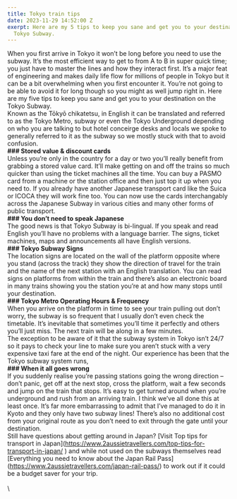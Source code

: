 ```yaml
---
title: Tokyo train tips
date: 2023-11-29 14:52:00 Z
exerpt: Here are my 5 tips to keep you sane and get you to your destination on the
  Tokyo Subway.
---
```


When you first arrive in Tokyo it won’t be long before you need to use the subway. It’s the most efficient way to get to from A to B in super quick time; you just have to master the lines and how they interact first. It’s a major feat of engineering and makes daily life flow for millions of people in Tokyo but it can be a bit overwhelming when you first encounter it. You’re not going to be able to avoid it for long though so you might as well jump right in. Here are my five tips to keep you sane and get you to your destination on the Tokyo Subway.\
Known as the Tōkyō chikatetsu, in English it can be translated and referred to as the Tokyo Metro, subway or even the Tokyo Underground depending on who you are talking to but hotel conceirge desks and locals we spoke to generally referred to it as the subway so we mostly stuck with that to avoid confusion.\
**### Stored value & discount cards**\
Unless you’re only in the country for a day or two you’ll really benefit from grabbing a stored value card. It’ll make getting on and off the trains so much quicker than using the ticket machines all the time. You can buy a PASMO card from a machine or the station office and then just top it up when you need to. If you already have another Japanese transport card like the Suica or ICOCA they will work fine too. You can now use the cards interchangably across the Japanese Subway in various cities and many other forms of public transport.\
**### You don’t need to speak Japanese**\
The good news is that Tokyo Subway is bi-lingual. If you speak and read English you’ll have no problems with a language barrier. The signs, ticket machines, maps and announcements all have English versions.\
**### Tokyo Subway Signs**\
The location signs are located on the wall of the platform opposite where you stand (across the track) they show the direction of travel for the train and the name of the next station with an English translation. You can read signs on platforms from within the train and there’s also an electronic board in many trains showing you the station you’re at and how many stops until your destination.\
**### Tokyo Metro Operating Hours & Frequency**\
When you arrive on the platform in time to see your train pulling out don’t worry, the subway is so frequent that I usually don’t even check the timetable. It’s inevitable that sometimes you’ll time it perfectly and others you’ll just miss. The next train will be along in a few minutes.\
The exception to be aware of it that the subway system in Tokyo isn’t 24/7 so it pays to check your line to make sure you aren’t stuck with a very expensive taxi fare at the end of the night. Our experience has been that the Tokyo subway system runs,\
**### When it all goes wrong**\
If you suddenly realise you’re passing stations going the wrong direction – don’t panic, get off at the next stop, cross the platform, wait a few seconds and jump on the train that stops. It’s easy to get turned around when you’re underground and rush from an arriving train. I think we’ve all done this at least once. It’s far more embarrassing to admit that I’ve managed to do it in Kyoto and they only have two subway lines! There’s also no additional cost from your original route as you don’t need to exit through the gate until your destination.\
Still have questions about getting around in Japan? \[Visit Top tips for transport in Japan\](https://www.2aussietravellers.com/top-tips-for-transport-in-japan/ ) and while not used on the subways themselves read \[Everything you need to know about the Japan Rail Pass\](https://www.2aussietravellers.com/japan-rail-pass/) to work out if it could be a budget saver for your trip.\
\
\
